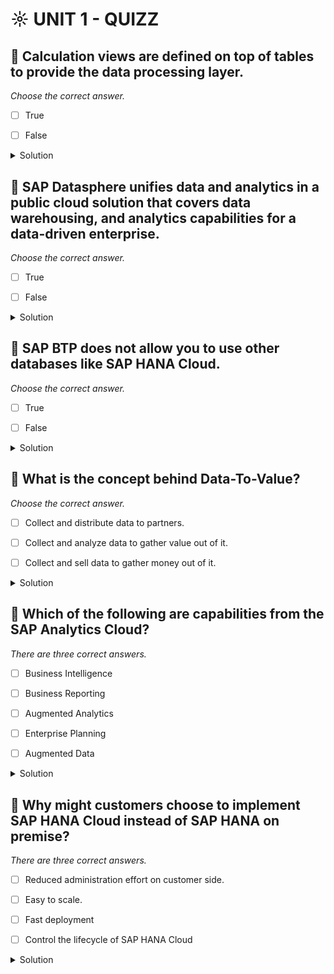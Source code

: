 # ☼ UNIT 1 - QUIZZ

## :small_red_triangle_down: Calculation views are defined on top of tables to provide the data processing layer.

_Choose the correct answer._

- [ ] True

- [ ] False

<details>
  <summary>Solution</summary>

- [ ] True

- [ ] False

</details>

## :small_red_triangle_down: SAP Datasphere unifies data and analytics in a public cloud solution that covers data warehousing, and analytics capabilities for a data-driven enterprise.

_Choose the correct answer._

- [ ] True

- [ ] False

<details>
  <summary>Solution</summary>

- [ ] True

- [ ] False

</details>

## :small_red_triangle_down: SAP BTP does not allow you to use other databases like SAP HANA Cloud.

_Choose the correct answer._

- [ ] True

- [ ] False

<details>
  <summary>Solution</summary>

- [ ] True

- [ ] False

</details>

## :small_red_triangle_down: What is the concept behind Data-To-Value?

_Choose the correct answer._

- [ ] Collect and distribute data to partners.

- [ ] Collect and analyze data to gather value out of it.

- [ ] Collect and sell data to gather money out of it.

<details>
  <summary>Solution</summary>

- [ ] Collect and distribute data to partners.

- [ ] Collect and analyze data to gather value out of it.

- [ ] Collect and sell data to gather money out of it.

</details>

## :small_red_triangle_down: Which of the following are capabilities from the SAP Analytics Cloud?

_There are three correct answers._

- [ ] Business Intelligence

- [ ] Business Reporting

- [ ] Augmented Analytics

- [ ] Enterprise Planning

- [ ] Augmented Data

<details>
  <summary>Solution</summary>

- [ ] Business Intelligence

- [ ] Business Reporting

- [ ] Augmented Analytics

- [ ] Enterprise Planning

- [ ] Augmented Data

</details>

## :small_red_triangle_down: Why might customers choose to implement SAP HANA Cloud instead of SAP HANA on premise?

_There are three correct answers._

- [ ] Reduced administration effort on customer side.

- [ ] Easy to scale.

- [ ] Fast deployment

- [ ] Control the lifecycle of SAP HANA Cloud

<details>
  <summary>Solution</summary>

- [ ] Reduced administration effort on customer side.

- [ ] Easy to scale.

- [ ] Fast deployment

- [ ] Control the lifecycle of SAP HANA Cloud

</details>
